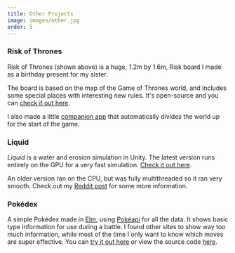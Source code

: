 ```yaml
---
title: Other Projects
image: images/other.jpg
order: 5
---
```


### Risk of Thrones

Risk of Thrones (shown above) is a huge, 1.2m by 1.6m, Risk board I made as a birthday present for my sister.

The board is based on the map of the Game of Thrones world, and includes some special places with interesting new rules. It's open-source and you can [check it out here](http://theoddler.github.io/RiskOfThrones/).

I also made a little [companion app](http://theoddler.github.io/RiskOfThrones/companion/) that automatically divides the world up for the start of the game.

### Liquid

*Liquid* is a water and erosion simulation in Unity. 
The latest version runs entirely on the GPU for a very fast simulation.
[Check it out here]({{site.url}}/liquid/WebGL/).

An older version ran on the CPU, but was fully multithreaded so it ran very smooth. Check out my [Reddit post](https://www.reddit.com/r/Unity3D/comments/2a5h3q/realtime_water_simulation_v2/) for some more information.

### Pokédex

A simple Pokédex made in [Elm](http://elm-lang.org/), using [Pokéapi](http://pokeapi.co/) for all the data. It shows basic type information for use during a battle. I found other sites to show way too much information, while most of the time I only want to know which moves are super effective. You can [try it out here](http://theoddler.github.io/pokedex/) or view the source code [here](https://github.com/theoddler/pokedex).
